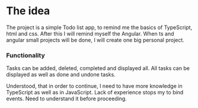 # The idea 

The project is a simple Todo list app, to remind me the basics of TypeScript, html and css.
After this I will remind myself the Angular. When ts and angular small projects will be done, I will create one big personal project.

### Functionality
Tasks can be added, deleted, completed and displayed all.
All tasks can be displayed as well as done and undone tasks.

Understood, that in order to continue, I need to have more knowledge in TypeScript as well as in JavaScript.
Lack of experience stops my to bind events. Need to understand it before proceeding.